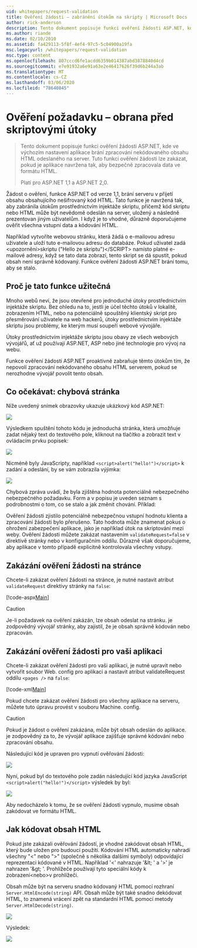 ```yaml
---
uid: whitepapers/request-validation
title: Ověření žádosti – zabránění útokům na skripty | Microsoft Docs
author: rick-anderson
description: Tento dokument popisuje funkci ověření žádosti ASP.NET, kde ve výchozím nastavení aplikace brání v zpracování nekódovaného HTML obsahu Odeslat...
ms.author: riande
ms.date: 02/10/2010
ms.assetid: fa429113-5f8f-4ef4-97c5-5c04900a19fa
msc.legacyurl: /whitepapers/request-validation
msc.type: content
ms.openlocfilehash: 807cccd6fe1acdd6359b014387abd3878840d4cd
ms.sourcegitcommit: e7e91932a6e91a63e2e46417626f39d6b244a3ab
ms.translationtype: MT
ms.contentlocale: cs-CZ
ms.lasthandoff: 03/06/2020
ms.locfileid: "78640845"
---
```

# <a name="request-validation---preventing-script-attacks"></a>Ověření požadavku – obrana před skriptovými útoky

> Tento dokument popisuje funkci ověření žádosti ASP.NET, kde ve výchozím nastavení aplikace brání zpracování nekódovaného obsahu HTML odeslaného na server. Tuto funkci ověření žádosti lze zakázat, pokud je aplikace navržena tak, aby bezpečně zpracovala data ve formátu HTML.
> 
> Platí pro ASP.NET 1,1 a ASP.NET 2,0.

Žádost o ověření, funkce ASP.NET od verze 1,1, brání serveru v přijetí obsahu obsahujícího nešifrovaný kód HTML. Tato funkce je navržená tak, aby zabránila útokům prostřednictvím injektáže skriptu, přičemž kód skriptu nebo HTML může být nevědomě odeslán na server, uložený a následně prezentovan jiným uživatelům. I když je to vhodné, důrazně doporučujeme ověřit všechna vstupní data a kódování HTML.

Například vytvoříte webovou stránku, která žádá o e-mailovou adresu uživatele a uloží tuto e-mailovou adresu do databáze. Pokud uživatel zadá &lt;upozornění&gt;skriptu ("Hello ze skriptu")&lt;/SCRIPT&gt; namísto platné e-mailové adresy, když se tato data zobrazí, tento skript se dá spustit, pokud obsah není správně kódovaný. Funkce ověření žádosti ASP.NET brání tomu, aby se stalo.

## <a name="why-this-feature-is-useful"></a>Proč je tato funkce užitečná

Mnoho webů neví, že jsou otevřené pro jednoduché útoky prostřednictvím injektáže skriptu. Bez ohledu na to, jestli je účel těchto útoků v lokalitě, zobrazením HTML, nebo na potenciálně spouštěný klientský skript pro přesměrování uživatele na web hackerů, útoky prostřednictvím injektáže skriptu jsou problémy, ke kterým musí soupeří webové vývojáře.

Útoky prostřednictvím injektáže skriptu jsou obavy ze všech webových vývojářů, ať už používají ASP.NET, ASP nebo jiné technologie pro vývoj na webu.

Funkce ověření žádosti ASP.NET proaktivně zabraňuje těmto útokům tím, že nepovolí zpracování nekódovaného obsahu HTML serverem, pokud se nerozhodne vývojář povolit tento obsah.

## <a name="what-to-expect-error-page"></a>Co očekávat: chybová stránka

Níže uvedený snímek obrazovky ukazuje ukázkový kód ASP.NET:

![](request-validation/_static/image1.png)

Výsledkem spuštění tohoto kódu je jednoduchá stránka, která umožňuje zadat nějaký text do textového pole, kliknout na tlačítko a zobrazit text v ovládacím prvku popisek:

![](request-validation/_static/image2.png)

Nicméně byly JavaScripty, například `<script>alert("hello!")</script>` k zadání a odeslání, by se vám zobrazila výjimka:

![](request-validation/_static/image3.png)

Chybová zpráva uvádí, že byla zjištěna hodnota potenciálně nebezpečného nebezpečného požadavku. Form a v popisu je uveden seznam s podrobnostmi o tom, co se stalo a jak změnit chování. Příklad:

Ověření žádosti zjistilo potenciálně nebezpečnou vstupní hodnotu klienta a zpracování žádosti bylo přerušeno. Tato hodnota může znamenat pokus o ohrožení zabezpečení aplikace, jako je například útok na skriptování mezi weby. Ověření žádosti můžete zakázat nastavením `validateRequest=false` v direktivě stránky nebo v konfiguračním oddílu. Důrazně však doporučujeme, aby aplikace v tomto případě explicitně kontrolovala všechny vstupy.

## <a name="disabling-request-validation-on-a-page"></a>Zakázání ověření žádosti na stránce

Chcete-li zakázat ověření žádosti na stránce, je nutné nastavit atribut `validateRequest` direktivy stránky na `false`:

[!code-aspx[Main](request-validation/samples/sample1.aspx)]

> [!CAUTION]
> Je-li požadavek na ověření zakázán, lze obsah odeslat na stránku. je zodpovědný vývojář stránky, aby zajistil, že je obsah správně kódován nebo zpracován.

## <a name="disabling-request-validation-for-your-application"></a>Zakázání ověření žádosti pro vaši aplikaci

Chcete-li zakázat ověření žádosti pro vaši aplikaci, je nutné upravit nebo vytvořit soubor Web. config pro aplikaci a nastavit atribut validateRequest oddílu `<pages />` na `false`:

[!code-xml[Main](request-validation/samples/sample2.xml)]

Pokud chcete zakázat ověření žádosti pro všechny aplikace na serveru, můžete tuto úpravu provést v souboru Machine. config.

> [!CAUTION]
> Pokud je žádost o ověření zakázána, může být obsah odeslán do aplikace. je zodpovědný za to, že vývojář aplikace zajišťuje správné kódování nebo zpracování obsahu.

Následující kód je upraven pro vypnutí ověřování žádosti:

![](request-validation/_static/image4.png)

Nyní, pokud byl do textového pole zadán následující kód jazyka JavaScript `<script>alert("hello!")</script>` výsledek by byl:

![](request-validation/_static/image5.png)

Aby nedocházelo k tomu, že se ověření žádosti vypnulo, musíme obsah zakódovat ve formátu HTML.

## <a name="how-to-html-encode-content"></a>Jak kódovat obsah HTML

Pokud jste zakázali ověřování žádostí, je vhodné zakódovat obsah HTML, který bude uložen pro budoucí použití. Kódování HTML automaticky nahradí všechny "&lt;" nebo "&gt;" (společně s několika dalšími symboly) odpovídající reprezentaci kódované v HTML. Například '&lt;' nahrazuje '&amp;lt; ' a '&gt;' je nahrazen '&amp;gt; '. Prohlížeče používají tyto speciální kódy k zobrazení&lt;nebo&gt;v prohlížeči.

Obsah může být na serveru snadno kódovaný HTML pomocí rozhraní `Server.HtmlEncode(string)` API. Obsah může být také snadno dekódovat HTML, to znamená vrácení zpět na standardní HTML pomocí metody `Server.HtmlDecode(string)`.

![](request-validation/_static/image6.png)

Výsledek:

![](request-validation/_static/image7.png)
